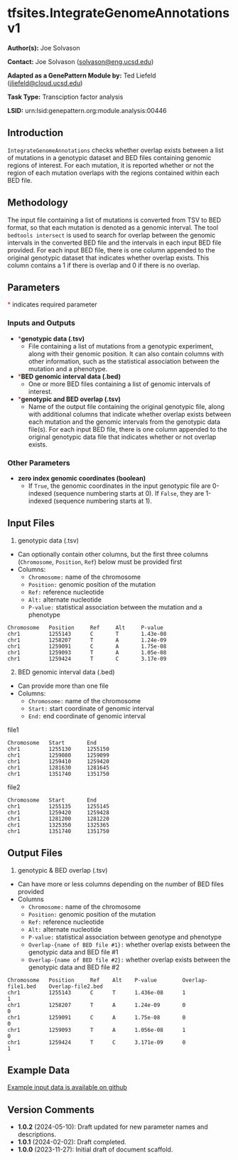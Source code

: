 # tfsites.IntegrateGenomeAnnotations v1

**Author(s):** Joe Solvason  

**Contact:** Joe Solvason (solvason@eng.ucsd.edu)

**Adapted as a GenePattern Module by:** Ted Liefeld (jliefeld@cloud.ucsd.edu)

**Task Type:** Transciption factor analysis

**LSID:**  urn:lsid:genepattern.org:module.analysis:00446


## Introduction

`IntegrateGenomeAnnotations` checks whether overlap exists between a list of mutations in a genotypic dataset and BED files containing genomic regions of interest. For each mutation, it is reported whether or not the region of each mutation overlaps with the regions contained within each BED file. 

## Methodology

The input file containing a list of mutations is converted from TSV to BED format, so that each mutation is denoted as a genomic interval. The tool `bedtools intersect` is used to search for overlap between the genomic intervals in the converted BED file and the intervals in each input BED file provided. For each input BED file, there is one column appended to the original genotypic dataset that indicates whether overlap exists. This column contains a 1 if there is overlap and 0 if there is no overlap. 

## Parameters

<span style="color: red;">*</span> indicates required parameter

### Inputs and Outputs 

- <span style="color: red;">*</span>**genotypic data (.tsv)**
    - File containing a list of mutations from a genotypic experiment, along with their genomic position. It can also contain columns with other information, such as the statistical association between the mutation and a phenotype. 
- <span style="color: red;">*</span>**BED genomic interval data (.bed)**
    -  One or more BED files containing a list of genomic intervals of interest. 
- <span style="color: red;">*</span>**genotypic and BED overlap (.tsv)**
    - Name of the output file containing the original genotypic file, along with additional columns that indicate whether overlap exists between each mutation and the genomic intervals from the genotypic data file(s). For each input BED file, there is one column appended to the original genotypic data file that indicates whether or not overlap exists.
 
### Other Parameters

- **zero index genomic coordinates (boolean)**
    - If `True`, the genomic coordinates in the input genotypic file are 0-indexed (sequence numbering starts at 0). If `False`, they are 1-indexed (sequence numbering starts at 1).


## Input Files

1. genotypic data (.tsv)
- Can optionally contain other columns, but the first three columns (`Chromosome`, `Position`, `Ref`) below must be provided first
- Columns:
    - `Chromosome:` name of the chromosome
    - `Position:` genomic position of the mutation
    - `Ref:` reference nucleotide
    - `Alt:` alternate nucleotide
    - `P-value:` statistical association between the mutation and a phenotype

```
Chromosome   Position     Ref     Alt     P-value
chr1         1255143      C       T       1.43e-08
chr1         1258207      T       A       1.24e-09
chr1         1259091      C       A       1.75e-08
chr1         1259093      T       A       1.05e-08
chr1         1259424      T       C       3.17e-09
```
    
2. BED genomic interval data (.bed)
- Can provide more than one file
- Columns:
    - `Chromosome:` name of the chromosome
    - `Start:` start coordinate of genomic interval
    - `End:` end coordinate of genomic interval

file1
```
Chromosome   Start       End   
chr1	     1255130	 1255150
chr1	     1259080	 1259099
chr1	     1259410	 1259420
chr1	     1281630	 1281645
chr1	     1351740	 1351750
```

file2
```
Chromosome   Start       End  
chr1         1255135	 1255145
chr1         1259420	 1259428
chr1         1281200	 1281220
chr1         1325350	 1325365
chr1         1351740	 1351750
```

       
## Output Files

1. genotypic & BED overlap (.tsv)
- Can have more or less columns depending on the number of BED files provided
- Columns
    - `Chromosome:` name of the chromosome
    - `Position:` genomic position of the mutation
    - `Ref:` reference nucleotide
    - `Alt:` alternate nucleotide
    - `P-value:` statistical association between genotype and phenotype
    - `Overlap-{name of BED file #1}:` whether overlap exists between the genotypic data and BED file #1 
    - `Overlap-{name of BED file #2}:` whether overlap exists between the genotypic data and BED file #2
  
```
Chromosome   Position     Ref    Alt    P-value        Overlap-file1.bed    Overlap-file2.bed	
chr1	     1255143	  C      T      1.436e-08      1                    1
chr1         1258207      T      A      1.24e-09       0                    0
chr1         1259091      C      A      1.75e-08       0                    0
chr1	     1259093	  T      A      1.056e-08      1                    0
chr1	     1259424	  T      C      3.171e-09      0                    1
```
    
  
## Example Data

[Example input data is available on github](https://github.com/genepattern/tfsites.integrateGenomeAnnotations/gpunit/data)

    
## Version Comments

- **1.0.2** (2024-05-10): Draft updated for new parameter names and descriptions.
- **1.0.1** (2024-02-02): Draft completed.
- **1.0.0** (2023-11-27): Initial draft of document scaffold.
